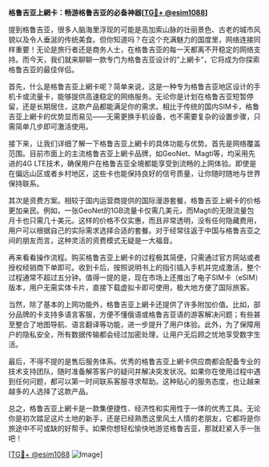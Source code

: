 **格鲁吉亚上網卡：畅游格鲁吉亚的必备神器[[TG💪+ @esim1088](https://t.me/s/esim1088)]**

提到格鲁吉亚，很多人脑海里浮现的可能是高加索山脉的壮丽景色、古老的城市风貌以及令人垂涎的传统美食。但你知道吗？在这个充满魅力的国度里，网络连接同样重要！无论是旅行者还是商务人士，在格鲁吉亚的每一天都离不开稳定的网络支持。而今天，我们就来聊聊一款专门为格鲁吉亚设计的“上網卡”，它将成为你探索格鲁吉亚的最佳伴侣。

首先，什么是格鲁吉亚上網卡呢？简单来说，这是一种专为格鲁吉亚地区设计的手机卡或流量卡，能够提供高速稳定的网络服务。无论你是计划在格鲁吉亚短暂停留，还是长期居住，这款产品都能满足你的需求。相比于传统的国内SIM卡，格鲁吉亚上網卡的优势显而易见——无需更换手机设备，也不需要复杂的设置步骤，只需简单几步即可激活使用。

接下来，让我们详细了解一下格鲁吉亚上網卡的具体功能与优势。首先是网络覆盖范围。目前市面上的主流格鲁吉亚上網卡品牌，如GeoNet、Magti等，均采用先进的4G LTE技术，确保用户在格鲁吉亚全境都能享受到流畅的上网体验。即使是在偏远山区或者乡村地区，这些卡也能保持良好的信号质量，让你随时随地与世界保持联系。

其次是资费方案。相较于国内运营商提供的国际漫游套餐，格鲁吉亚上網卡的价格更加亲民。例如，一张GeoNet的1GB流量卡仅需几美元，而Magti的无限流量包月卡也只需几十美元。这样的价格不仅实惠，而且非常透明，没有任何隐藏费用，用户可以根据自己的实际需求选择合适的套餐。对于经常往返于中国与格鲁吉亚之间的朋友而言，这种灵活的资费模式无疑是一大福音。

再来看看操作流程。购买格鲁吉亚上網卡的过程极其简便，只需通过官方网站或者授权经销商下单即可。收到卡后，按照说明书上的指引插入手机并完成激活，整个过程通常不超过五分钟。值得一提的是，现在市场上还推出了电子SIM卡（eSIM）版本，用户无需实体卡片，直接下载虚拟卡即可使用，极大地方便了国际旅客。

当然，除了基本的上网功能外，格鲁吉亚上網卡还提供了许多附加价值。比如，部分品牌的卡支持多语言客服，方便不懂俄语或格鲁吉亚语的游客解决问题；有些甚至整合了地图导航、语言翻译等功能，进一步提升了用户体验。此外，为了保障用户的隐私安全，所有数据传输都会经过加密处理，让用户无后顾之忧地享受数字生活。

最后，不得不提的是售后服务体系。优秀的格鲁吉亚上網卡供应商都会配备专业的技术支持团队，随时准备解答客户的疑问并解决突发状况。如果你在使用过程中遇到任何问题，都可以第一时间联系客服寻求帮助。这种贴心的服务态度，也让越来越多的人选择了这款产品。

总之，格鲁吉亚上網卡是一款集便捷性、经济性和实用性于一体的优秀工具。无论你是初次踏足这片土地的新手，还是已经熟悉这里风土人情的老朋友，它都将是你旅途中不可或缺的好帮手。如果你想轻松愉快地游览格鲁吉亚，那就赶紧入手一张吧！

[[TG💪+ @esim1088](https://t.me/s/esim1088) ![Image](https://i.postimg.cc/4NQfJmqS/Snipaste-2025-05-13-00-14-12.png)]